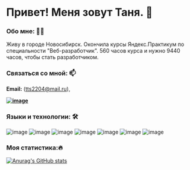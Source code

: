 # Привет! Меня зовут Таня. 👋

### Обо мне: 👩‍💻

Живу в городе Новосибирск. Окончила курсы Яндекс.Практикум по специальности "Веб-разработчик". 560 часов курса и нужно 9440 часов, чтобы стать разработчиком.

### Cвязаться со мной: 📫

**Email:** (tts2204@mail.ru),

**[![image](https://user-images.githubusercontent.com/98208790/215103394-876479f2-3d1b-4c4a-b989-f8d3964dbe80.png)](https://t.me/tatukanova)**

### Языки и технологии: 🛠
![image](https://user-images.githubusercontent.com/98208790/215104456-0ca1ec47-0676-4b17-b553-97ead9b6c0e0.png) ![image](https://user-images.githubusercontent.com/98208790/215104763-641ecf6e-dc5c-4d70-a1c9-ef2fca5632fb.png) ![image](https://user-images.githubusercontent.com/98208790/215104846-32ef7ae1-0db9-4004-9a45-12e57bf4b3d5.png) ![image](https://user-images.githubusercontent.com/98208790/215104946-0ed81d6f-aec7-4d26-831b-ccd015644913.png) ![image](https://user-images.githubusercontent.com/98208790/215104983-f864c6f7-5a1d-4132-ba7f-4952fc4b6f14.png) ![image](https://user-images.githubusercontent.com/98208790/215105033-ddbb489a-a9f8-45ce-8712-e8f954cb51eb.png) ![image](https://user-images.githubusercontent.com/98208790/215105086-9acdb32c-3700-485e-b6fb-7eb49701064d.png)

### Моя статистика:🔥
[![Anurag's GitHub stats](https://github-readme-stats.vercel.app/api?username=anuraghazra)](https://github.com/anuraghazra/github-readme-stats)
